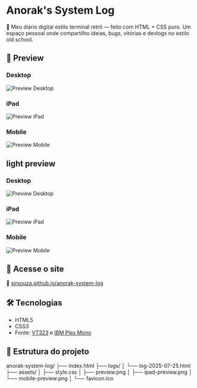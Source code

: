 # Anorak's System Log

🧠 Meu diário digital estilo terminal retrô — feito com HTML + CSS puro. Um espaço pessoal onde compartilho ideias, bugs, vitórias e devlogs no estilo old school.

## 📸 Preview

### Desktop
![Preview Desktop](assets/preview.png)

### iPad
![Preview iPad](assets/ipad-preview.png)

### Mobile
![Preview Mobile](assets/mobile-preview.png)


## light preview

### Desktop
![Preview Desktop](assets/light-preview.png)

### iPad
![Preview iPad](assets/light-ipad-preview.png)

### Mobile
![Preview Mobile](assets/light-mobile-preview.png)


## 🚀 Acesse o site
🔗 [sirsouza.github.io/anorak-system-log](https://sirsouza.github.io/anorak-system-log)

## 🛠️ Tecnologias
- HTML5
- CSS3
- Fonte: [VT323](https://fonts.google.com/specimen/VT323) e [IBM Plex Mono](https://fonts.google.com/specimen/IBM+Plex+Mono)

## 📂 Estrutura do projeto
anorak-system-log/
├── index.html
├── logs/
│ └── log-2025-07-25.html
├── assets/
│ ├── style.css
│ ├── preview.png
│ ├── ipad-preview.png
│ └── mobile-preview.png
│ └── favicon.ico
